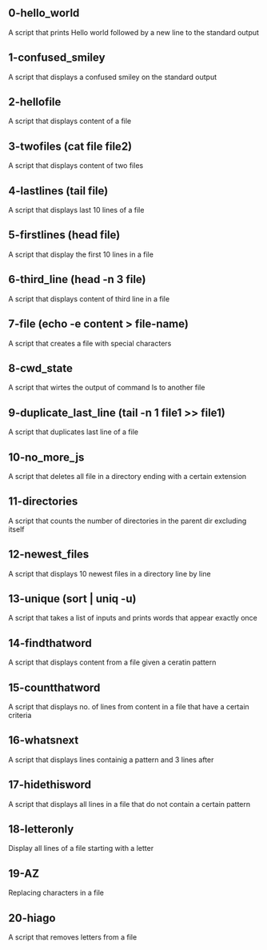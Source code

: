 ## 0-hello_world
A script that prints Hello world followed by a new line to the standard output
## 1-confused_smiley
A script  that displays a confused smiley on the standard output
## 2-hellofile
A script that displays content of a file
## 3-twofiles (cat file file2)
A script that displays content of two files
## 4-lastlines (tail file)
A script that displays last 10 lines of a file
## 5-firstlines (head file)
A script that display the first 10 lines in a file
## 6-third_line (head -n 3 file)
A script that displays content of third line in a file
## 7-file (echo -e content > file-name)
A script that creates a file with special characters
## 8-cwd_state
A script that wirtes the output of command ls to another file
## 9-duplicate_last_line (tail -n 1 file1 >> file1)
A script that duplicates last line of a file
## 10-no_more_js
A script that deletes all file in a directory ending with a certain extension
## 11-directories
A script that counts the number of directories in the parent dir excluding itself
## 12-newest_files
A script that displays 10 newest files in a directory line by line
## 13-unique (sort | uniq -u)
A script that takes a list of inputs and prints words that appear exactly once
## 14-findthatword
A script that displays content from a file given a ceratin pattern
## 15-countthatword
A script that displays no. of lines from content in a file that have a certain criteria
## 16-whatsnext
A script that displays lines containig a pattern and 3 lines after
## 17-hidethisword
A script that displays all lines in a file that do not contain a certain pattern
## 18-letteronly
Display all lines of a file starting with a letter
## 19-AZ
Replacing characters in a file
## 20-hiago
A script that removes letters from a file
